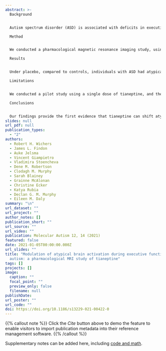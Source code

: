 ```yaml
---
abstract: >-
  Background


  Autism spectrum disorder (ASD) is associated with deficits in executive functioning (EF), and these have been suggested to contribute to core as well as co-occurring psychiatric symptoms. The biological basis of these deficits is unknown but may include the serotonergic system, which is involved both in regulating EF in neurotypical populations and in the pathophysiology of ASD. We previously demonstrated that reducing serotonin by acute tryptophan depletion (ATD) shifts differences in brain function during performance of EF tasks towards control levels. However, ATD cannot be easily used in the clinic, and we therefore need to adopt alternative approaches to challenge the serotonin system. Hence, we investigated the role of the serotonergic modulator tianeptine on EF networks in ASD.

  Method


  We conducted a pharmacological magnetic resonance imaging study, using a randomized double-blind crossover design, to compare the effect of an acute dosage of 12.5 mg tianeptine and placebo on brain activation during two EF tasks (of response inhibition and sustained attention) in 38 adult males: 19 with ASD and 19 matched controls.

  Results


  Under placebo, compared to controls, individuals with ASD had atypical brain activation in response inhibition regions including the inferior frontal cortex, premotor regions and cerebellum. During sustained attention, individuals with ASD had decreased brain activation in the right middle temporal cortex, right cuneus and left precuneus. Most of the case–control differences in brain function observed under placebo conditions were abolished by tianeptine administration. Also, within ASD individuals, brain functional differences were shifted significantly towards control levels during response inhibition in the inferior frontal and premotor cortices.

  Limitations


  We conducted a pilot study using a single dose of tianeptine, and therefore, we cannot comment on long-term outcome.

  Conclusions


  Our findings provide the first evidence that tianeptine can shift atypical brain activation during EF in adults with ASD towards control levels. Future studies should investigate whether this shift in the biology of ASD is maintained after prolonged treatment with tianeptine and whether it improves clinical symptoms.
slides: null
url_pdf: null
publication_types:
  - "2"
authors:
  - Robert H. Wichers
  - James L. Findon
  - Auke Jelsma
  - Vincent Giampietro
  - Vladimira Stoencheva
  - Dene M. Robertson
  - Clodagh M. Murphy
  - Sarah Blainey
  - Grainne McAlonan
  - Christine Ecker
  - Katya Rubia
  - Declan G. M. Murphy
  - Eileen M. Daly
summary: "\n"
url_dataset: ""
url_project: ""
author_notes: []
publication_short: ""
url_source: ""
url_video: ""
publication: Molecular Autism 12, 14 (2021)
featured: false
date: 2021-01-05T00:00:00.000Z
url_slides: ""
title: "Modulation of atypical brain activation during executive functioning in
  autism: a pharmacological MRI study of tianeptine"
tags: []
projects: []
image:
  caption: ""
  focal_point: ""
  preview_only: false
  filename: null
publishDate: 
url_poster: ""
url_code: ""
doi: https://doi.org/10.1186/s13229-021-00422-0
---
```


{{% callout note %}}
Click the _Cite_ button above to demo the feature to enable visitors to import publication metadata into their reference management software.
{{% /callout %}}

Supplementary notes can be added here, including [code and math](https://wowchemy.com/docs/content/writing-markdown-latex/).
